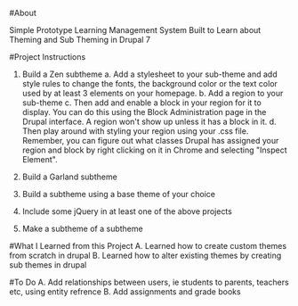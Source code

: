 #About

Simple Prototype Learning Management System Built to Learn about Theming and Sub Theming in Drupal 7



#Project Instructions
1.  Build a Zen subtheme
    a. Add a stylesheet to your sub-theme and add style rules to change the fonts, the background color or the text color used by at least 3 elements on your homepage. 
    b. Add a region to your sub-theme
    c. Then add and enable a block in your region for it to display. You can do this using the Block Administration page in the Drupal interface. A region won't show up unless it has a block in it. 
    d. Then play around with styling your region using your .css file. Remember, you can figure out what classes Drupal has assigned your region and block by right clicking on it in Chrome and selecting "Inspect Element".
    
2. Build a Garland subtheme
    
3. Build a subtheme using a base theme of your choice

4. Include some jQuery in at least one of the above projects

5. Make a subtheme of a subtheme


#What I Learned from this Project
  A. Learned how to create custom themes from scratch in drupal
  B. Learned how to alter existing themes by creating sub themes in drupal


#To Do
 A. Add relationships between users, ie students to parents, teachers etc, using entity refrence
 B.  Add assignments and grade books
